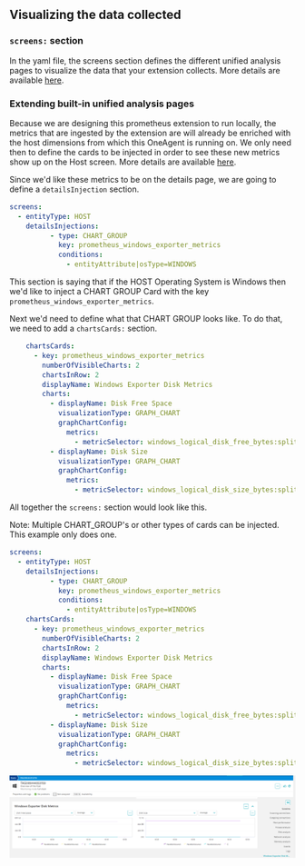 ## Visualizing the data collected 

### `screens:` section

In the yaml file, the screens section defines the different unified analysis pages to visualize the data that your extension collects. More details are available [here](https://www.dynatrace.com/support/help/shortlink/ua-pages).

### Extending built-in unified analysis pages 

Because we are designing this prometheus extension to run locally, the metrics that are ingested by the extension are will already be enriched with the host dimensions from which this OneAgent is running on. We only need then to define the cards to be injected in order to see these new metrics show up on the Host screen. More details are available [here](https://www.dynatrace.com/support/help/shortlink/extend-ua-pages).

Since we'd like these metrics to be on the details page, we are going to define a `detailsInjection` section. 

```yaml
screens:
  - entityType: HOST
    detailsInjections:
          - type: CHART_GROUP
            key: prometheus_windows_exporter_metrics
            conditions:
              - entityAttribute|osType=WINDOWS
```

This section is saying that if the HOST Operating System is Windows then we'd like to inject a CHART GROUP Card with the key `prometheus_windows_exporter_metrics`. 

Next we'd need to define what that CHART GROUP looks like. To do that, we need to add a `chartsCards:` section.

```yaml
    chartsCards:
      - key: prometheus_windows_exporter_metrics
        numberOfVisibleCharts: 2
        chartsInRow: 2
        displayName: Windows Exporter Disk Metrics
        charts:
          - displayName: Disk Free Space
            visualizationType: GRAPH_CHART
            graphChartConfig:
              metrics:
                - metricSelector: windows_logical_disk_free_bytes:splitBy("volume")
          - displayName: Disk Size
            visualizationType: GRAPH_CHART
            graphChartConfig:
              metrics:
                - metricSelector: windows_logical_disk_size_bytes:splitBy("volume")
```

All together the `screens:` section would look like this. 

Note: Multiple CHART_GROUP's or other types of cards can be injected. This example only does one. 

```yaml
screens:
  - entityType: HOST
    detailsInjections:
          - type: CHART_GROUP
            key: prometheus_windows_exporter_metrics
            conditions:
              - entityAttribute|osType=WINDOWS
    chartsCards:
      - key: prometheus_windows_exporter_metrics
        numberOfVisibleCharts: 2
        chartsInRow: 2
        displayName: Windows Exporter Disk Metrics
        charts:
          - displayName: Disk Free Space
            visualizationType: GRAPH_CHART
            graphChartConfig:
              metrics:
                - metricSelector: windows_logical_disk_free_bytes:splitBy("volume")
          - displayName: Disk Size
            visualizationType: GRAPH_CHART
            graphChartConfig:
              metrics:
                - metricSelector: windows_logical_disk_size_bytes:splitBy("volume")
```

![Host Screen](../../../assets/images/03_prometheus_host_screen.png)